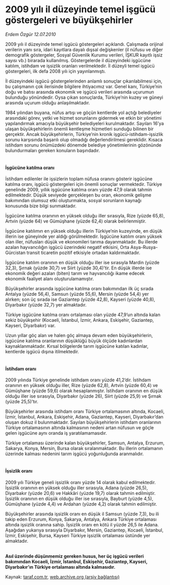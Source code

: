 # 2009 yılı il düzeyinde temel işgücü göstergeleri ve büyükşehirler

*Erdem Özgür 12.07.2010*

<div class="yazi"><p>2009 yılı il düzeyinde temel işgücü göstergeleri açıklandı. Çalışmada orijinal verilerin yanı sıra, idari kayıtlara dayalı dışsal değişkenler (il nüfusu ve diğer demografik göstergeler, Sosyal Güvenlik Kurumu verileri, İŞKUR kayıtlı işsiz sayısı vb.) birarada kullanılmış. Göstergelerde il düzeyindeki işgücüne katılım, istihdam ve işsizlik oranları verilmektedir. İl düzeyli temel işgücü göstergeleri, ilk defa 2008 yılı için yayınlanmıştı.</p>
<p>İl düzeyindeki işgücü göstergelerinden anlamlı sonuçlar çıkarılabilmesi için, bu çalışmanın çok ilerisinde bilgilere ihtiyacımız var. Genel kanı, Türkiye’nin doğu ve batısı arasında ekonomik ve işgücü verileri arasında uçurumun bulunduğu yönündedir. Oysa çıkan sonuçlarda, Türkiye’nin kuzey ve güneyi arasında uçurum olduğu anlaşılmaktadır.</p>
<p>1984 yılından buyana, nüfus artışı ve göçün kentlerde yol açtığı belediyeler arasındaki görev, yetki ve hizmet sorunlarını gidermek ve etkin bir yönetimi yapılandırmak amacıyla büyükşehir belediyeleri kurulmaktadır. Sayıları 16’ya ulaşan büyükşehirlerin önemli kentleşme hizmetleri sunduğu bilinen bir gerçektir. Ancak büyükşehirlerin, Türkiye’nin kronik işgücü-istihdam-işsizlik sorunu karşısında başarılı olup olmadığı değerlendirilmesi gereklidir. Kısaca istihdam sorunu önümüzdeki dönemde belediye yönetimlerinin gözönünde bulundurmaları gereken konuların başındadır. </p>
<h4><br/>İşgücüne katılma oranı</h4>
<p>İstihdam edilenler ile işsizlerin toplam nüfusa oranını gösterir işgücüne katılma oranı, işgücü göstergeleri için önemli sonuçlar vermektedir. Türkiye genelinde 2009, yıllık işgücüne katılma oranı yüzde 47,9 olarak tahmin edilmektedir. Düşük seviyede gerçekleşen bu oran, ekonomik gelişme bakımından olumsuz etki oluşturmakta, sosyal sorunların kaynağı konusunda bize bilgi sunmaktadır. </p>
<p>İşgücüne katılma oranının en yüksek olduğu iller sırasıyla, Rize (yüzde 65,8), Artvin (yüzde 64) ve Gümüşhane (yüzde 62,4) olarak belirlenmiştir. </p>
<p>İşgücüne katılımın en yüksek olduğu illerin Türkiye’nin kuzeyinde, en düşük illerin ise güneyinde yer aldığı görülmektedir. İşgücüne katılım oranı yüksek olan iller, nüfusları düşük ve ekonomileri tarıma dayanmaktadır. Bu illerde azalan hayvancılığın işgücü üzerindeki negatif etkisini, Orta Asya-Rusya-Gürcistan transit ticaretin pozitif etkisiyle ortadan kaldırmaktadır. </p>
<p>İşgücüne katılım oranının en düşük olduğu iller ise sırasıyla Mardin (yüzde 32,3), Şırnak (yüzde 30,7) ve Siirt (yüzde 30,4)’tir. En düşük illerde ise ekonomik değeri azalan (biten) tarım ve hayvancılığı ikame edecek ekonomik faaliyet alanı oluşturulamamıştır. </p>
<p>Büyükşehirler arasında işgücüne katılma oranı bakımından ilk üç sırada Antalya (yüzde 56,4), Samsun (yüzde 55,6), Mersin (yüzde 54,4) yer alırken; son üç sırada ise Gaziantep (yüzde 42,8), Kayseri (yüzde 40,8), Diyarbakır (yüzde 32,7) yer almaktadır. </p>
<p>Türkiye işgücüne katılma oranı ortalaması olan yüzde 47,9’un altında kalan sekiz büyükşehir (Kocaeli, İstanbul, İzmir, Ankara, Eskişehir, Gaziantep, Kayseri, Diyarbakır) var.</p>
<p>Uzun yıllar göç alan ve halen göç almaya devam eden büyükşehirlerin, işgücüne katılma oranlarının düşüklüğü büyük ölçüde kadınlardan kaynaklanmaktadır. Kırsal bölgelerde tarım işgücüne katılan kadınlar, kentlerde işgücü dışına itilmektedir. </p>
<h4><br/>İstihdam oranı</h4>
<p>2009 yılında Türkiye genelinde istihdam oranı yüzde 41,2’dir. İstihdam oranının en yüksek olduğu iller, Rize (yüzde 62,8), Artvin (yüzde 60,4) ve Gümüşhane (yüzde 59,6) olarak hesaplanmıştır. İstihdam oranının en düşük olduğu iller ise sırasıyla, Diyarbakır (yüzde 26), Siirt (yüzde 25,9) ve Şırnak (yüzde 25,5)’tır.</p>
<p>Büyükşehirler arasında istihdam oranı Türkiye ortalamasının altında, Kocaeli, İzmir, İstanbul, Ankara, Eskişehir, Adana, Gaziantep, Kayseri, Diyarbakır’dan oluşan dokuz il bulunmaktadır. Sayılan büyükşehirlerin istihdam oranlarının Türkiye ortalamasının altında kalmasının nedeni artan nüfusun ve göçle gelen işgücüne aynı oranda iş yaratılamamasıdır. </p>
<p>Türkiye ortalaması üzerinde kalan büyükşehirler, Samsun, Antalya, Erzurum, Sakarya, Konya, Mersin, Bursa olarak sıralanmaktadır. Bu illerin ortalamanın üzerinde kalması nedenini tarım işgücü yoğunluğunda aranmalıdır.</p>
<h4><br/>İşsizlik oranı</h4>
<p>2009 yılı Türkiye geneli işsizlik oranı yüzde 14 olarak kabul edilmektedir. İşsizlik oranının en yüksek olduğu iller sırasıyla, Adana (yüzde 26,5), Diyarbakır (yüzde 20,6) ve Hakkâri (yüzde 19,7) olarak tahmin edilmiştir. İşsizlik oranının en düşük olduğu iller ise sırasıyla, Bayburt (yüzde 4,5), Gümüşhane (yüzde 4,4) ve Ardahan (yüzde 4,2) olarak tahmin edilmiştir. </p>
<p>Büyükşehirler arasında işsizlik oranı en düşük il Samsun (yüzde 7,3), bu ili takip eden Erzurum, Konya, Sakarya, Antalya, Ankara Türkiye ortalaması altında işsizlik oranına sahip. İşsizlik oranı en kötü il yüzde 26,5 ile Adana. Aşağıdan yukarıya sırasıyla Diyarbakır, Mersin, Gaziantep, Kocaeli, İstanbul, İzmir, Eskişehir, Bursa, Kayseri Türkiye işsizlik ortalaması üstünde yer almaktadır. </p>
<p><b><br/>Asıl üzerinde düşünmemiz gereken husus, her üç işgücü verileri bakımından Kocaeli, İzmir, İstanbul, Eskişehir, Gaziantep, Kayseri, Diyarbakır’ın Türkiye ortalaması altında kalmasıdır.</b></p></div>

Kaynak: [taraf.com.tr](http://www.taraf.com.tr:80/erdem-ozgur/makale-2009-yili-il-duzeyinde-temel-isgucu-gostergeleri.htm), [web.archive.org (arşiv bağlantısı)](http://web.archive.org/web/20100714155141/http://www.taraf.com.tr:80/erdem-ozgur/makale-2009-yili-il-duzeyinde-temel-isgucu-gostergeleri.htm)

